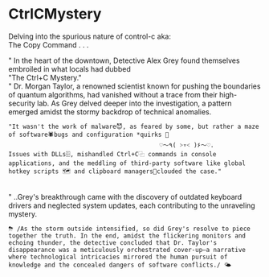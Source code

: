   # CtrlCMystery
Delving into the spurious nature of control-c aka:
 <br>The Copy Command . . .<br> 
 
"  In the heart of the downtown, Detective Alex Grey found themselves embroiled in what locals had dubbed 
   <br>"The Ctrl+C Mystery."<br> 
" Dr. Morgan Taylor, a renowned scientist known for pushing the boundaries of quantum algorithms, had vanished without a trace from their high-security lab. As Grey delved deeper into the investigation, a pattern emerged amidst the stormy backdrop of technical anomalies. 
    
    "It wasn't the work of malware😈, as feared by some, but rather a maze of software🕷bugs and configuration *quirks 🚨
                                              ♡〜٩( ˃▿˂ )۶〜♡. 
    Issues with DLLs🗄️, mishandled Ctrl+C⿻ commands in console applications, and the meddling of third-party software like global hotkey scripts 🗺 and clipboard managers📎clouded the case."
<br>
"  ..Grey's breakthrough came with the discovery of outdated keyboard drivers and neglected system updates, each contributing to the unraveling mystery. 
<br>
   
    ⛈ /As the storm outside intensified, so did Grey's resolve to piece together the truth. In the end, amidst the flickering monitors and echoing thunder, the detective concluded that Dr. Taylor's disappearance was a meticulously orchestrated cover-up—a narrative where technological intricacies mirrored the human pursuit of knowledge and the concealed dangers of software conflicts./ 🌤
